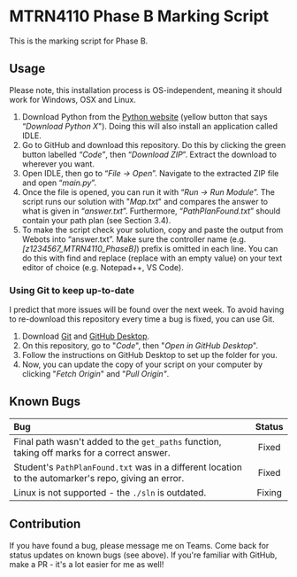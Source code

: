 # MTRN4110 Phase B Marking Script

This is the marking script for Phase B.

## Usage

Please note, this installation process is OS-independent, meaning it should work for Windows, OSX and Linux.

1. Download Python from the [Python website](https://www.python.org/downloads/) (yellow button that says “_Download Python X_").
   Doing this will also install an application called IDLE.
2. Go to GitHub and download this repository.
   Do this by clicking the green button labelled _“Code”_, then “_Download ZIP_”.
   Extract the download to wherever you want.
3. Open IDLE, then go to “_File -> Open_”. Navigate to the extracted ZIP file and open “_main.py_”.
4. Once the file is opened, you can run it with “_Run -> Run Module_”.
   The script runs our solution with "_Map.txt_" and compares the answer to what is given in “_answer.txt_”.
   Furthermore, “_PathPlanFound.txt_” should contain your path plan (see Section 3.4).
5. To make the script check your solution, copy and paste the output from Webots into “answer.txt”.
   Make sure the controller name (e.g. _[z1234567_MTRN4110_PhaseB]_) prefix is omitted in each line.
   You can do this with find and replace (replace with an empty value) on your text editor of choice (e.g. Notepad++, VS Code).

### Using Git to keep up-to-date

I predict that more issues will be found over the next week.
To avoid having to re-download this repository every time a bug is fixed, you can use Git.

1. Download [Git](https://git-scm.com/downloads) and [GitHub Desktop](https://desktop.github.com/).
2. On this repository, go to "_Code_", then "_Open in GitHub Desktop_".
3. Follow the instructions on GitHub Desktop to set up the folder for you.
4. Now, you can update the copy of your script on your computer by clicking "_Fetch Origin_" and "_Pull Origin"_.

## Known Bugs

| Bug                                                                                                  | Status |
| :--------------------------------------------------------------------------------------------------- | :----: |
| Final path wasn't added to the `get_paths` function, taking off marks for a correct answer.          | Fixed  |
| Student's `PathPlanFound.txt` was in a different location to the automarker's repo, giving an error. | Fixed  |
| Linux is not supported - the `./sln` is outdated.                                                    | Fixing |

## Contribution

If you have found a bug, please message me on Teams.
Come back for status updates on known bugs (see above).
If you're familiar with GitHub, make a PR - it's a lot easier for me as well!
